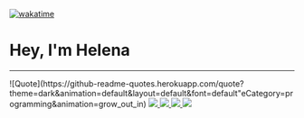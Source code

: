 [![wakatime](https://wakatime.com/badge/user/bb9daed1-2495-405d-99e2-908b672eb88a.svg)](https://wakatime.com/@bb9daed1-2495-405d-99e2-908b672eb88a)


<h1>Hey, I'm Helena</h1><hr/>
![Quote](https://github-readme-quotes.herokuapp.com/quote?theme=dark&animation=default&layout=default&font=default&quoteCategory=programming&animation=grow_out_in)



<a href="https://github.com/anuraghazra/github-readme-stats">
  <img align="" src="https://github-readme-stats.vercel.app/api?username=helenalvp&theme=dark&show_icons=true" />
</a>


<a href="https://github.com/anuraghazra/github-readme-stats">
  <img align="" src="https://github-readme-stats.vercel.app/api/wakatime?username=helenalvp&theme=dark" />
</a>
<a href="https://github.com/anuraghazra/github-readme-stats">
  <img align="" src="https://github-readme-stats.vercel.app/api/top-langs/?username=helenalvp&layout=compact&theme=dark" />
</a>


<a href="https://github.com/anuraghazra/github-readme-stats">
  <img align="" src="https://github-readme-stats.vercel.app/api/pin/?username=helenalvp&repo=cart-checker&theme=dark" />
</a>




